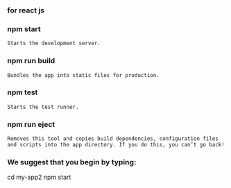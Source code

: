 ### for react js
  
  ### npm start
    Starts the development server.

  ### npm run build
    Bundles the app into static files for production.

  ### npm test
    Starts the test runner.

  ### npm run eject
    Removes this tool and copies build dependencies, configuration files
    and scripts into the app directory. If you do this, you can’t go back!

### We suggest that you begin by typing:

  cd my-app2
  npm start